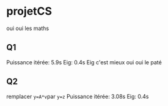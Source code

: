 # projetCS
oui oui les maths


## Q1
Puissance itérée: 5.9s
Eig: 0.4s
Eig c'est mieux oui oui le paté

## Q2
remplacer `y=A*v`par `y=z`
Puissance itérée: 3.08s
Eig: 0.4s

